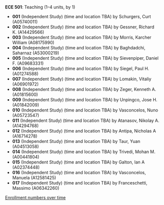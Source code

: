 **ECE 501**: Teaching (1–4 units, by 1)

- **001** (Independent Study) (time and location TBA) by Schurgers, Curt (A05740011)
- **002** (Independent Study) (time and location TBA) by Gessner, Richard K. (A14429566)
- **003** (Independent Study) (time and location TBA) by Morris, Karcher William (A08175990)
- **004** (Independent Study) (time and location TBA) by Baghdadchi, Saharnaz (A53000219)
- **005** (Independent Study) (time and location TBA) by Sievenpiper, Daniel F. (A09683331)
- **006** (Independent Study) (time and location TBA) by Siegel, Paul H. (A01274588)
- **007** (Independent Study) (time and location TBA) by Lomakin, Vitaliy (A06901972)
- **008** (Independent Study) (time and location TBA) by Zeger, Kenneth A. (A01815600)
- **009** (Independent Study) (time and location TBA) by Unpingco, Jose H. (A01842009)
- **010** (Independent Study) (time and location TBA) by Vasconcelos, Nuno (A05723547)
- **011** (Independent Study) (time and location TBA) by Atanasov, Nikolay A. (A14294768)
- **012** (Independent Study) (time and location TBA) by Antipa, Nicholas A (A16714278)
- **013** (Independent Study) (time and location TBA) by Taur, Yuan (A04513058)
- **014** (Independent Study) (time and location TBA) by Trivedi, Mohan M. (A00441804)
- **015** (Independent Study) (time and location TBA) by Galton, Ian A (A02374448)
- **016** (Independent Study) (time and location TBA) by Vasconcelos, Manuela (A12581425)
- **017** (Independent Study) (time and location TBA) by Franceschetti, Massimo (A06342260)

[Enrollment numbers over time](./ECE501.tsv)
